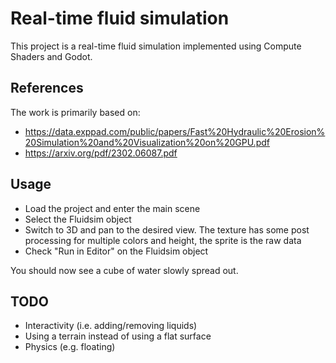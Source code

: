 # Real-time fluid simulation
This project is a real-time fluid simulation implemented using Compute Shaders and Godot.

## References
The work is primarily based on:
- https://data.exppad.com/public/papers/Fast%20Hydraulic%20Erosion%20Simulation%20and%20Visualization%20on%20GPU.pdf
- https://arxiv.org/pdf/2302.06087.pdf

## Usage
- Load the project and enter the main scene
- Select the Fluidsim object
- Switch to 3D and pan to the desired view. The texture has some post processing for multiple colors and height, the sprite is the raw data
- Check "Run in Editor" on the Fluidsim object

You should now see a cube of water slowly spread out.

## TODO
- Interactivity (i.e. adding/removing liquids)
- Using a terrain instead of using a flat surface
- Physics (e.g. floating)
